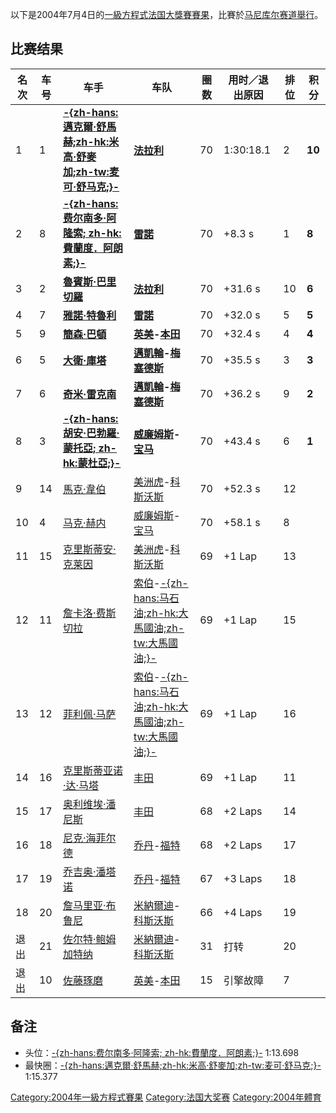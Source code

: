 以下是2004年7月4日的[一級方程式](../Page/一級方程式.md "wikilink")[法国大獎賽賽果](../Page/法国大獎賽.md "wikilink")，比賽於[马尼库尔赛道舉行](../Page/马尼库尔赛道.md "wikilink")。

## 比赛结果

| 名次 | 车号 | 车手                                                                                  | 车队                                                                                                   | 圈数 | 用时／退出原因   | 排位 | 积分     |
| -- | -- | ----------------------------------------------------------------------------------- | ---------------------------------------------------------------------------------------------------- | -- | --------- | -- | ------ |
| 1  | 1  | **[-{zh-hans:邁克爾·舒馬赫;zh-hk:米高·舒麥加;zh-tw:麦可·舒马克;}-](../Page/邁克爾·舒馬赫.md "wikilink")** | **[法拉利](../Page/法拉利车队.md "wikilink")**                                                               | 70 | 1:30:18.1 | 2  | **10** |
| 2  | 8  | **[-{zh-hans:费尔南多·阿隆索; zh-hk:費蘭度．阿朗素;}-](../Page/费尔南多·阿隆索.md "wikilink")**          | **[雷諾](../Page/雷諾車隊.md "wikilink")**                                                                 | 70 | \+8.3 s   | 1  | **8**  |
| 3  | 2  | **[魯賓斯·巴里切羅](../Page/魯賓斯·巴里切羅.md "wikilink")**                                      | **[法拉利](../Page/法拉利车队.md "wikilink")**                                                               | 70 | \+31.6 s  | 10 | **6**  |
| 4  | 7  | **[雅諾·特魯利](../Page/雅諾·特魯利.md "wikilink")**                                          | **[雷諾](../Page/雷諾車隊.md "wikilink")**                                                                 | 70 | \+32.0 s  | 5  | **5**  |
| 5  | 9  | **[簡森·巴頓](../Page/簡森·巴頓.md "wikilink")**                                            | **[英美](../Page/英美車隊.md "wikilink")-[本田](../Page/本田.md "wikilink")**                                  | 70 | \+32.4 s  | 4  | **4**  |
| 6  | 5  | **[大衛·庫塔](../Page/大衛·庫塔.md "wikilink")**                                            | **[邁凱輪](../Page/邁凱輪車隊.md "wikilink")-[梅塞德斯](../Page/梅赫西迪·奔驰.md "wikilink")**                         | 70 | \+35.5 s  | 3  | **3**  |
| 7  | 6  | **[奇米·雷克南](../Page/奇米·雷克南.md "wikilink")**                                          | **[邁凱輪](../Page/邁凱輪車隊.md "wikilink")-[梅塞德斯](../Page/梅赫西迪·奔驰.md "wikilink")**                         | 70 | \+36.2 s  | 9  | **2**  |
| 8  | 3  | **[-{zh-hans:胡安·巴勃羅·蒙托亞; zh-hk:蒙杜亞;}-](../Page/胡安·巴勃羅·蒙托亞.md "wikilink")**          | **[威廉姆斯](../Page/威廉姆斯車隊.md "wikilink")-[宝马](../Page/BMW.md "wikilink")**                             | 70 | \+43.4 s  | 6  | **1**  |
| 9  | 14 | [馬克·韋伯](../Page/馬克·韋伯.md "wikilink")                                                | [美洲虎](../Page/美洲虎车队.md "wikilink")-[科斯沃斯](../Page/科斯沃斯.md "wikilink")                                | 70 | \+52.3 s  | 12 |        |
| 10 | 4  | [马克·赫内](../Page/马克·赫内.md "wikilink")                                                | [威廉姆斯](../Page/威廉姆斯車隊.md "wikilink")-[宝马](../Page/BMW.md "wikilink")                                 | 70 | \+58.1 s  | 8  |        |
| 11 | 15 | [克里斯蒂安·克莱因](../Page/克里斯蒂安·克莱因.md "wikilink")                                        | [美洲虎](../Page/美洲虎车队.md "wikilink")-[科斯沃斯](../Page/科斯沃斯.md "wikilink")                                | 69 | \+1 Lap   | 13 |        |
| 12 | 11 | [詹卡洛·费斯切拉](../Page/詹卡洛·费斯切拉.md "wikilink")                                          | [索伯](../Page/索伯車隊.md "wikilink")-[-{zh-hans:马石油;zh-hk:大馬國油;zh-tw:大馬國油;}-](../Page/马石油.md "wikilink") | 69 | \+1 Lap   | 15 |        |
| 13 | 12 | [菲利佩·马萨](../Page/菲利佩·马萨.md "wikilink")                                              | [索伯](../Page/索伯車隊.md "wikilink")-[-{zh-hans:马石油;zh-hk:大馬國油;zh-tw:大馬國油;}-](../Page/马石油.md "wikilink") | 69 | \+1 Lap   | 16 |        |
| 14 | 16 | [克里斯蒂亚诺·达·马塔](../Page/克里斯蒂亚诺·达·马塔.md "wikilink")                                    | [丰田](../Page/豐田車隊.md "wikilink")                                                                     | 69 | \+1 Lap   | 11 |        |
| 15 | 17 | [奥利维埃·潘尼斯](../Page/奥利维埃·潘尼斯.md "wikilink")                                          | [丰田](../Page/豐田車隊.md "wikilink")                                                                     | 68 | \+2 Laps  | 14 |        |
| 16 | 18 | [尼克·海菲尔德](../Page/尼克·海菲尔德.md "wikilink")                                            | [乔丹](../Page/乔丹车队.md "wikilink")-[福特](../Page/福特汽车公司.md "wikilink")                                  | 68 | \+2 Laps  | 17 |        |
| 17 | 19 | [乔吉奥·潘塔诺](../Page/乔吉奥·潘塔诺.md "wikilink")                                            | [乔丹](../Page/乔丹车队.md "wikilink")-[福特](../Page/福特汽车公司.md "wikilink")                                  | 67 | \+3 Laps  | 18 |        |
| 18 | 20 | [詹马里亚·布鲁尼](../Page/詹马里亚·布鲁尼.md "wikilink")                                          | [米納爾迪](../Page/米納爾迪車隊.md "wikilink")-[科斯沃斯](../Page/科斯沃斯.md "wikilink")                              | 66 | \+4 Laps  | 19 |        |
| 退出 | 21 | [佐尔特·鲍姆加特纳](../Page/佐尔特·鲍姆加特纳.md "wikilink")                                        | [米納爾迪](../Page/米納爾迪車隊.md "wikilink")-[科斯沃斯](../Page/科斯沃斯.md "wikilink")                              | 31 | 打转        | 20 |        |
| 退出 | 10 | [佐藤琢磨](../Page/佐藤琢磨.md "wikilink")                                                  | [英美](../Page/英美車隊.md "wikilink")-[本田](../Page/本田.md "wikilink")                                      | 15 | 引擎故障      | 7  |        |

## 备注

  - 头位：[-{zh-hans:费尔南多·阿隆索;
    zh-hk:費蘭度．阿朗素;}-](../Page/费尔南多·阿隆索.md "wikilink")
    1:13.698
  - 最快圈：[-{zh-hans:邁克爾·舒馬赫;zh-hk:米高·舒麥加;zh-tw:麦可·舒马克;}-](../Page/邁克爾·舒馬赫.md "wikilink")
    1:15.377

[Category:2004年一級方程式賽果](https://zh.wikipedia.org/wiki/Category:2004年一級方程式賽果 "wikilink")
[Category:法国大奖赛](https://zh.wikipedia.org/wiki/Category:法国大奖赛 "wikilink")
[Category:2004年體育](https://zh.wikipedia.org/wiki/Category:2004年體育 "wikilink")